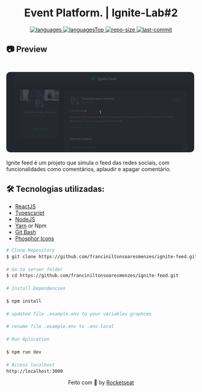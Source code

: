 <h1 align="center">
    Event Platform. | Ignite-Lab#2
</h1>

<div align="center">

  <a href="">
    <img src="https://img.shields.io/github/languages/count/franciniltonsoaresmenzes/event-platform.svg?color=00B37E" alt="languages" >
  </a>

  <a href="">
    <img src="https://img.shields.io/github/languages/top/franciniltonsoaresmenzes/event-platform.svg?color=00B37E" alt="languagesTop" >
  </a>

  <a href="">
    <img src="https://img.shields.io/github/repo-size/franciniltonsoaresmenzes/event-platform.svg?color=00B37E" alt="repo-size" >
  </a>

  <a href="">
    <img src="https://img.shields.io/github/last-commit/franciniltonsoaresmenzes/event-platform.svg?color=00B37E" alt="last-commit" >
  </a>

</div>

<h2>📷 Preview </h2>
<h1 align="center">
  <div style="display: flex; flex-direction: row;">
    <img width="500" style="border-radius: 10px" height="auto" alt="Class-02" title="Class-02" src="public/preview.gif" />
  <div>
</h1>

Ignite feed é um projeto que simula o feed das redes sociais, com funcionalidades como comentários, aplaudir e apagar comentário. 

<h2 id="technologies"> 🛠 Tecnologias utilizadas: </h2>

- [ReactJS](https://reactjs.org)
- [Typescsript](https://www.typescriptlang.org/)
- [NodeJS](https://nodejs.org/en/)
- [Yarn](https://yarnpkg.com) or Npm
- [Git Bash](https://gitforwindows.org/)
- [Phosphor Icons](https://www.google.com/url?sa=t&rct=j&q=&esrc=s&source=web&cd=&cad=rja&uact=8&ved=2ahUKEwjFm-TeifD7AhWyr5UCHVSZA1wQFnoECBAQAQ&url=https%3A%2F%2Fphosphoricons.com%2F&usg=AOvVaw0B6_0g-qmH9oxUW4xxfnJG)


```bash
# Clone Repository
$ git clone https://github.com/franciniltonsoaresmenzes/ignite-feed.git

# Go to server folder
$ cd https://github.com/franciniltonsoaresmenzes/ignite-feed.git

# Install Dependencies

$ npm install

# updated file .example.env to your variables graphcms

# rename file .example.env to .env.local

# Run Aplication

$ npm run dev

# Access localhost
http://localhost:3000
```

<p align="center">
  Feito com 💜 by <a href="https://www.rocketseat.com.br/" >Rocketseat</a>
</p>
